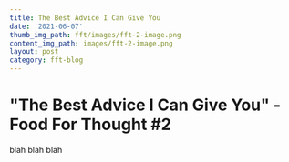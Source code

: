 ```yaml
---
title: The Best Advice I Can Give You
date: '2021-06-07'
thumb_img_path: fft/images/fft-2-image.png
content_img_path: images/fft-2-image.png
layout: post
category: fft-blog
---
```


# "The Best Advice I Can Give You" - Food For Thought \#2

blah blah blah
